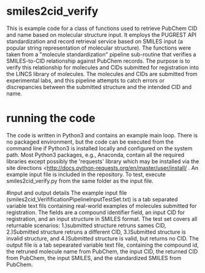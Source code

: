 # smiles2cid_verify
This is example code for a class of functions used to retrieve PubChem CID and name based on molecular structure input. It employs the PUGREST API standardization and record retrieval service based on SMILES input (a popular string representation of molecular structure). The functions were taken from a "molecule standardization" pipeline sub-routine that verifies a SMILES-to-CID relationship against PubChem records. The purpose is to verify this relationship for molecules and CIDs submitted for registration into the LINCS library of molecules. The molecules and CIDs are submitted from experimental labs, and this pipeline attempts to catch errors or discrepancies between the submitted structure and the intended CID and name.

# running the code
The code is written in Python3 and contains an example main loop. There is no packaged environment, but the code can be executed from the command line if Python3 is installed locally and configured on the system path. Most Python3 packages, e.g., Anaconda, contain all the required libraries except possibly the 'requests' library which may be installed via the site directions <http://docs.python-requests.org/en/master/user/install/ . An example input file is included in the repository. To test, execute smiles2cid_verify.py from the same folder as the input file.

#input and output details
The example input file (smiles2cid_VerifificationPipelineInputTestSet.txt) is a tab separated variable text fils containing real-world examples of molecules submitted for registration. The fields are a compound identifier field, an input CID for registration, and an input structure in SMILES format. The test set covers all returnable scenarios: 1.)submitted structure retruns sames CID, 2.)Submitted structure retruns a different CID, 3.)Submitted structure is invalid structure, and 4.)Submitted structure is valid, but returns no CID. The output file is a tab sepearated variable text file, containing the compound id, the retruned molecule name from PubChem, the input CID, the returned CID from PubChem, the input SMILES, and the standardized SMILES from PubChem. 
